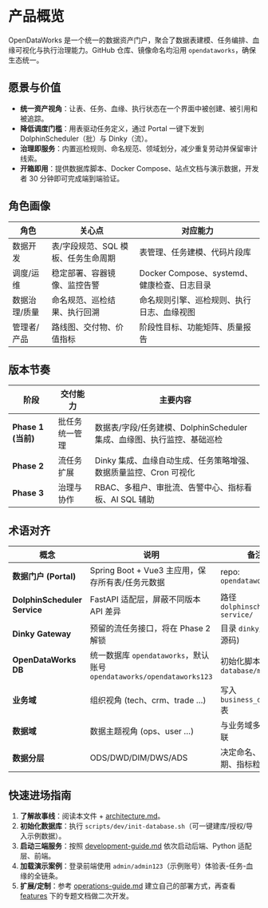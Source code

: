 # 产品概览

OpenDataWorks 是一个统一的数据资产门户，聚合了数据表建模、任务编排、血缘可视化与执行治理能力。GitHub 仓库、镜像命名均沿用 `opendataworks`，确保生态统一。

## 愿景与价值

- **统一资产视角**：让表、任务、血缘、执行状态在一个界面中被创建、被引用和被追踪。
- **降低调度门槛**：用表驱动任务定义，通过 Portal 一键下发到 DolphinScheduler（批）与 Dinky（流）。
- **治理即服务**：内置巡检规则、命名规范、领域划分，减少重复劳动并保留审计线索。
- **开箱即用**：提供数据库脚本、Docker Compose、站点文档与演示数据，开发者 30 分钟即可完成端到端验证。

## 角色画像

| 角色 | 关心点 | 对应能力 |
| --- | --- | --- |
| 数据开发 | 表/字段规范、SQL 模板、任务生命周期 | 表管理、任务建模、代码片段库 |
| 调度/运维 | 稳定部署、容器镜像、监控告警 | Docker Compose、systemd、健康检查、日志目录 |
| 数据治理/质量 | 命名规范、巡检结果、执行回溯 | 命名规则引擎、巡检规则、执行日志、血缘视图 |
| 管理者/产品 | 路线图、交付物、价值指标 | 阶段性目标、功能矩阵、质量报告 |

## 版本节奏

| 阶段 | 交付能力 | 主要内容 |
| --- | --- | --- |
| **Phase 1 (当前)** | 批任务统一管理 | 数据表/字段/任务建模、DolphinScheduler 集成、血缘图、执行监控、基础巡检 |
| **Phase 2** | 流任务扩展 | Dinky 集成、血缘自动生成、任务策略增强、数据质量监控、Cron 可视化 |
| **Phase 3** | 治理与协作 | RBAC、多租户、审批流、告警中心、指标看板、AI SQL 辅助 |

## 术语对齐

| 概念 | 说明 | 备注 |
| --- | --- | --- |
| **数据门户 (Portal)** | Spring Boot + Vue3 主应用，保存所有表/任务元数据 | repo: `opendataworks` |
| **DolphinScheduler Service** | FastAPI 适配层，屏蔽不同版本 API 差异 | 路径 `dolphinscheduler-service/` |
| **Dinky Gateway** | 预留的流任务接口，将在 Phase 2 解锁 | 目录 `dinky/` (上游源码) |
| **OpenDataWorks DB** | 统一数据库 `opendataworks`，默认账号 `opendataworks/opendataworks123` | 初始化脚本见 `database/mysql` |
| **业务域** | 组织视角 (tech、crm、trade …) | 写入 `business_domain` 表 |
| **数据域** | 数据主题视角 (ops、user …) | 与业务域多对一关联 |
| **数据分层** | ODS/DWD/DIM/DWS/ADS | 决定命名、统计周期、指标粒度 |

## 快速进场指南

1. **了解故事线**：阅读本文件 + [architecture.md](architecture.md)。
2. **初始化数据库**：执行 `scripts/dev/init-database.sh`（可一键建库/授权/导入示例数据）。
3. **启动三端服务**：按照 [development-guide.md](development-guide.md) 依次启动后端、Python 适配层、前端。
4. **加载演示案例**：登录前端使用 `admin/admin123`（示例账号）体验表-任务-血缘的全链条。
5. **扩展/定制**：参考 [operations-guide.md](operations-guide.md) 建立自己的部署方式，再查看 [features](features/) 下的专题文档做二次开发。
